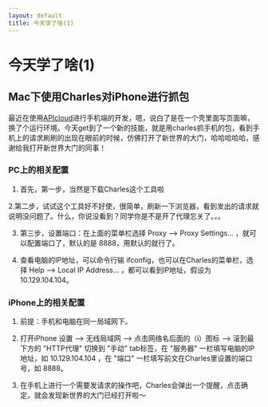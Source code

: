 ```yaml
---
layout: default
title: 今天学了啥(1)
---
```



今天学了啥(1)
===================

Mac下使用Charles对iPhone进行抓包
-------------
最近在使用[APIcloud](http://www.apicloud.com/)进行手机端的开发，嗯，说白了是在一个壳里面写页面嘛，换了个运行环境。今天get到了一个新的技能，就是用charles抓手机的包，看到手机上的请求刷刷的出现在眼前的时候，仿佛打开了新世界的大门，哈哈哈哈哈，感谢给我打开新世界大门的同事！


### PC上的相关配置
1. 首先，第一步，当然是下载Charles这个工具啦


2.第二步，试试这个工具好不好使，很简单，刷新一下浏览器，看到发出的请求就说明没问题了。什么，你说没看到？同学你是不是开了代理忘关了。。。


3. 第三步，设置端口：在上面的菜单栏选择 Proxy --> Proxy Settings... ，就可以配置端口了，默认的是 8888，用默认的就行了。


4. 查看电脑的IP地址，可以命令行输 ifconfig，也可以在Charles的菜单栏，选择 Help --> Local IP Address... ，都可以看到IP地址，假设为 10.129.104.104。


### iPhone上的相关配置
1. 前提：手机和电脑在同一局域网下。


2. 打开iPhone 设置 --> 无线局域网 --> 点击网络名后面的（i）图标 --> 滚到最下方的 "HTTP代理" 切换到 "手动" tab标签，在 "服务器" 一栏填写电脑的IP地址，如 10.129.104.104 ，在 "端口" 一栏填写前文在Charles里设置的端口号，如 8888。


3. 在手机上进行一个需要发请求的操作吧，Charles会弹出一个提醒，点击确定，就会发现新世界的大门已经打开啦～